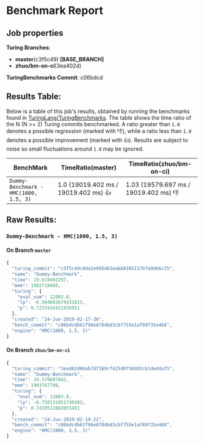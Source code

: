 # Benchmark Report

## Job properties

**Turing Branches**:
- **master**(c3f5c49) **[BASE_BRANCH]**
- **zhuo/bm-on-ci**(3ea402d) 

**TuringBenchmarks Commit**: c06bdcd

## Results Table:

Below is a table of this job's results, obtained by running the
benchmarks found in
[TuringLang/TuringBenchmarks](https://github.com/TuringLang/TuringBenchmarks). The
table shows the time ratio of the N (N >= 2) Turing commits
benchmarked. A ratio greater than `1.0` denotes a possible regression
(marked with :-1:), while a ratio less than `1.0` denotes a possible
improvement (marked with :+1:). Results are subject to
noise so small fluctuations around `1.0` may be ignored.

| BenchMark    |  TimeRatio(master) |  TimeRatio(zhuo/bm-on-ci) | 
| -----------  |  ----------------------- |  ----------------------- | 
| `Dummy-Benchmark - HMC(1000, 1.5, 3)` |  1.0 (19019.402 ms / 19019.402 ms) :+1: |  1.03 (19579.697 ms / 19019.402 ms) :-1: | 

## Raw Results:

### `Dummy-Benchmark - HMC(1000, 1.5, 3)`
#### On Branch `master`
```javascript
{
  "turing_commit": "c3f5c49c04a2e995d63eabb0305117b7a9db6c25",
  "name": "Dummy-Benchmark",
  "time": 19.019402297,
  "mem": 1902718660,
  "turing": {
    "eval_num": 12003.0,
    "lp": -6.584083674331613,
    "p": 0.7237416431926951
  },
  "created": "24-Jun-2019-02-17-36",
  "bench_commit": "c06bdcdb62f96e8704bd3cbf755e1af89f35e468",
  "engine": "HMC(1000, 1.5, 3)"
}

```

#### On Branch `zhuo/bm-on-ci`
```javascript
{
  "turing_commit": "3ea402d86ab78f389cf425d0f50dd3cb1deddaf5",
  "name": "Dummy-Benchmark",
  "time": 19.579697042,
  "mem": 1903767700,
  "turing": {
    "eval_num": 12003.0,
    "lp": -6.758131051736583,
    "p": 0.7419511083855451
  },
  "created": "24-Jun-2019-02-19-22",
  "bench_commit": "c06bdcdb62f96e8704bd3cbf755e1af89f35e468",
  "engine": "HMC(1000, 1.5, 3)"
}

```



